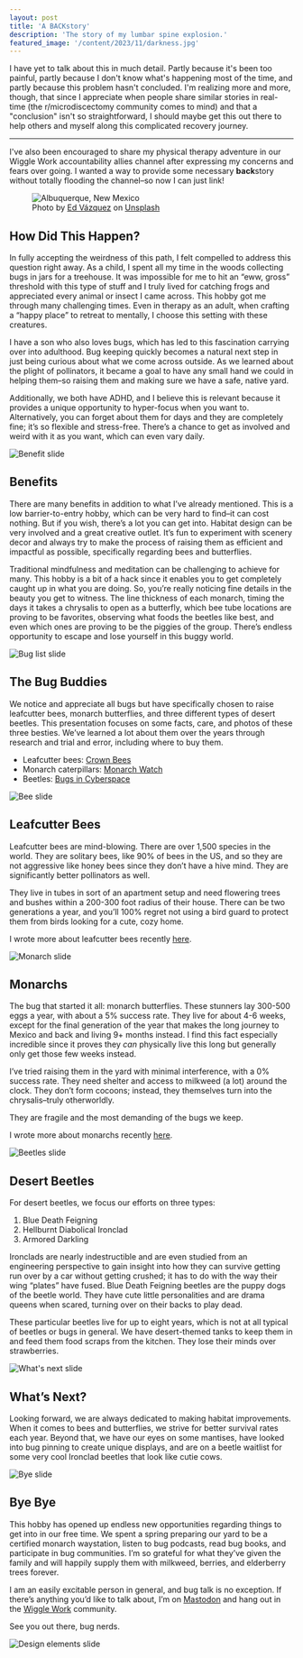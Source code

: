 ```yaml
---
layout: post
title: 'A BACKstory'
description: 'The story of my lumbar spine explosion.'
featured_image: '/content/2023/11/darkness.jpg'
---
```

I have yet to talk about this in much detail. Partly because it's been too painful, partly because I don't know what's happening most of the time, and partly because this problem hasn't concluded. I'm realizing more and more, though, that since I appreciate when people share similar stories in real-time (the r/microdiscectomy community comes to mind) and that a "conclusion" isn't so straightforward, I should maybe get this out there to help others and myself along this complicated recovery journey. 

<hr />

I've also been encouraged to share my physical therapy adventure in our Wiggle Work accountability allies channel after expressing my concerns and fears over going. I wanted a way to provide some necessary **back**story without totally flooding the channel–so now I can just link!

<figure>
    <img src="/content/2023/11/darkness.jpg"
         alt="Albuquerque, New Mexico">
    <figcaption>Photo by <a href="https://unsplash.com/@edkills?utm_content=creditCopyText&utm_medium=referral&utm_source=unsplash">Ed Vázquez</a> on <a href="https://unsplash.com/photos/greyscale-photography-of-window-fUjbTb4liT0?utm_content=creditCopyText&utm_medium=referral&utm_source=unsplash">Unsplash</a>
  </figcaption>
</figure>

## How Did This Happen?
In fully accepting the weirdness of this path, I felt compelled to address this question right away. As a child, I spent all my time in the woods collecting bugs in jars for a treehouse. It was impossible for me to hit an “eww, gross” threshold with this type of stuff and I truly lived for catching frogs and appreciated every animal or insect I came across. This hobby got me through many challenging times. Even in therapy as an adult, when crafting a “happy place” to retreat to mentally, I choose this setting with these creatures. 

I have a son who also loves bugs, which has led to this fascination carrying over into adulthood. Bug keeping quickly becomes a natural next step in just being curious about what we come across outside. As we learned about the plight of pollinators, it became a goal to have any small hand we could in helping them–so raising them and making sure we have a safe, native yard. 

Additionally, we both have ADHD, and I believe this is relevant because it provides a unique opportunity to hyper-focus when you want to. Alternatively, you can forget about them for days and they are completely fine; it’s so flexible and stress-free. There’s a chance to get as involved and weird with it as you want, which can even vary daily.

![Benefit slide](/content/2023/10/benefits.png)

## Benefits
There are many benefits in addition to what I’ve already mentioned. This is a low barrier-to-entry hobby, which can be very hard to find–it can cost nothing. But if you wish, there’s a lot you can get into. Habitat design can be very involved and a great creative outlet. It’s fun to experiment with scenery decor and always try to make the process of raising them as efficient and impactful as possible, specifically regarding bees and butterflies. 

Traditional mindfulness and meditation can be challenging to achieve for many. This hobby is a bit of a hack since it enables you to get completely caught up in what you are doing. So, you’re really noticing fine details in the beauty you get to witness. The line thickness of each monarch, timing the days it takes a chrysalis to open as a butterfly, which bee tube locations are proving to be favorites, observing what foods the beetles like best, and even which ones are proving to be the piggies of the group. There’s endless opportunity to escape and lose yourself in this buggy world.

![Bug list slide](/content/2023/10/list.png)

## The Bug Buddies
We notice and appreciate all bugs but have specifically chosen to raise leafcutter bees, monarch butterflies, and three different types of desert beetles. This presentation focuses on some facts, care, and photos of these three besties. We’ve learned a lot about them over the years through research and trial and error, including where to buy them. 
* Leafcutter bees: [Crown Bees](https://crownbees.com/)
* Monarch caterpillars: [Monarch Watch](https://monarchwatch.org/)
* Beetles: [Bugs in Cyberspace](https://bugsincyberspace.com/) 

![Bee slide](/content/2023/10/bees.png)

## Leafcutter Bees
Leafcutter bees are mind-blowing. There are over 1,500 species in the world. They are solitary bees, like 90% of bees in the US, and so they are not aggressive like honey bees since they don’t have a hive mind. They are significantly better pollinators as well.

They live in tubes in sort of an apartment setup and need flowering trees and bushes within a 200-300 foot radius of their house. There can be two generations a year, and you’ll 100% regret not using a bird guard to protect them from birds looking for a cute, cozy home.   

I wrote more about leafcutter bees recently [here](https://jonitrythall.com/buzzy-bee-butts).

![Monarch slide](/content/2023/10/butterflies.png)

## Monarchs 
The bug that started it all: monarch butterflies. These stunners lay 300-500 eggs a year, with about a 5% success rate. They live for about 4-6 weeks, except for the final generation of the year that makes the long journey to Mexico and back and living 9+ months instead. I find this fact especially incredible since it proves they *can* physically live this long but generally only get those few weeks instead. 

I’ve tried raising them in the yard with minimal interference, with a 0% success rate. They need shelter and access to milkweed (a lot) around the clock. They don’t form cocoons; instead, they themselves turn into the chrysalis–truly otherworldly. 

They are fragile and the most demanding of the bugs we keep. 

I wrote more about monarchs recently [here](https://jonitrythall.com/raising-monarch-babies).

![Beetles slide](/content/2023/10/beetles.png)

## Desert Beetles 
For desert beetles, we focus our efforts on three types: 
1. Blue Death Feigning 
2. Hellburnt Diabolical Ironclad
3. Armored Darkling

Ironclads are nearly indestructible and are even studied from an engineering perspective to gain insight into how they can survive getting run over by a car without getting crushed; it has to do with the way their wing “plates” have fused. Blue Death Feigning beetles are the puppy dogs of the beetle world. They have cute little personalities and are drama queens when scared, turning over on their backs to play dead.

These particular beetles live for up to eight years, which is not at all typical of beetles or bugs in general. We have desert-themed tanks to keep them in and feed them food scraps from the kitchen. They lose their minds over strawberries. 

![What's next slide](/content/2023/10/next.png)

## What’s Next?
Looking forward, we are always dedicated to making habitat improvements. When it comes to bees and butterflies, we strive for better survival rates each year. Beyond that, we have our eyes on some mantises, have looked into bug pinning to create unique displays, and are on a beetle waitlist for some very cool Ironclad beetles that look like cutie cows. 

![Bye slide](/content/2023/10/bye.png)

## Bye Bye
This hobby has opened up endless new opportunities regarding things to get into in our free time. We spent a spring preparing our yard to be a certified monarch waystation, listen to bug podcasts, read bug books, and participate in bug communities. I’m so grateful for what they’ve given the family and will happily supply them with milkweed, berries, and elderberry trees forever. 

I am an easily excitable person in general, and bug talk is no exception. If there’s anything you’d like to talk about, I’m on [Mastodon](https://mastodon.yupgup.com/home) and hang out in the [Wiggle Work](https://wiggle.work/) community. 

See you out there, bug nerds. 

![Design elements slide](/content/2023/10/design.png)
